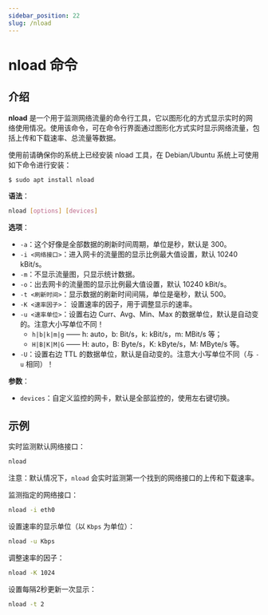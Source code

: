 ```yaml
---
sidebar_position: 22
slug: /nload
---
```


# nload 命令



## 介绍

**nload** 是一个用于监测网络流量的命令行工具，它以图形化的方式显示实时的网络使用情况。使用该命令，可在命令行界面通过图形化方式实时显示网络流量，包括上传和下载速率、总流量等数据。

使用前请确保你的系统上已经安装 nload 工具，在 Debian/Ubuntu 系统上可使用如下命令进行安装：

```bash
$ sudo apt install nload
```

**语法**：

```bash
nload [options] [devices]
```

**选项**：

- `-a`：这个好像是全部数据的刷新时间周期，单位是秒，默认是 300。
- `-i <网络接口>`：进入网卡的流量图的显示比例最大值设置，默认 10240 kBit/s。
- `-m`：不显示流量图，只显示统计数据。
- `-o`：出去网卡的流量图的显示比例最大值设置，默认 10240 kBit/s。
- `-t <刷新时间>`：显示数据的刷新时间间隔，单位是毫秒，默认 500。
- `-K <速率因子>`： 设置速率的因子，用于调整显示的速率。
- `-u <速率单位>`：设置右边 Curr、Avg、Min、Max 的数据单位，默认是自动变的。注意大小写单位不同！
  - `h|b|k|m|g` —— h: auto，b: Bit/s，k: kBit/s，m: MBit/s 等；
  - `H|B|K|M|G` —— H: auto，B: Byte/s，K: kByte/s，M: MByte/s 等。
- `-U`：设置右边 TTL 的数据单位，默认是自动变的。注意大小写单位不同（与 `-u` 相同）！

**参数**：

- `devices`：自定义监控的网卡，默认是全部监控的，使用左右键切换。



## 示例

实时监测默认网络接口：

```bash
nload
```

注意：默认情况下，`nload` 会实时监测第一个找到的网络接口的上传和下载速率。

监测指定的网络接口：

```bash
nload -i eth0
```

设置速率的显示单位（以 `Kbps` 为单位）：

```bash
nload -u Kbps
```

调整速率的因子：

```bash
nload -K 1024
```

设置每隔2秒更新一次显示：

```bash
nload -t 2
```

